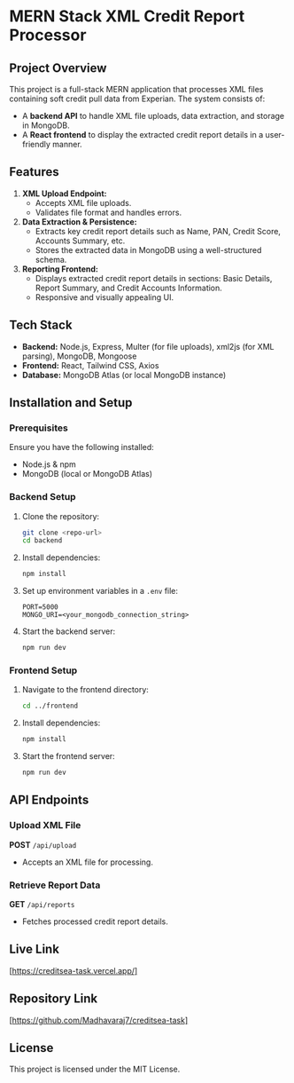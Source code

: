 # MERN Stack XML Credit Report Processor

## Project Overview
This project is a full-stack MERN application that processes XML files containing soft credit pull data from Experian. The system consists of:
- A **backend API** to handle XML file uploads, data extraction, and storage in MongoDB.
- A **React frontend** to display the extracted credit report details in a user-friendly manner.

## Features
1. **XML Upload Endpoint:**
   - Accepts XML file uploads.
   - Validates file format and handles errors.
2. **Data Extraction & Persistence:**
   - Extracts key credit report details such as Name, PAN, Credit Score, Accounts Summary, etc.
   - Stores the extracted data in MongoDB using a well-structured schema.
3. **Reporting Frontend:**
   - Displays extracted credit report details in sections: Basic Details, Report Summary, and Credit Accounts Information.
   - Responsive and visually appealing UI.

## Tech Stack
- **Backend:** Node.js, Express, Multer (for file uploads), xml2js (for XML parsing), MongoDB, Mongoose
- **Frontend:** React, Tailwind CSS, Axios
- **Database:** MongoDB Atlas (or local MongoDB instance)

## Installation and Setup

### Prerequisites
Ensure you have the following installed:
- Node.js & npm
- MongoDB (local or MongoDB Atlas)

### Backend Setup
1. Clone the repository:
   ```bash
   git clone <repo-url>
   cd backend
   ```
2. Install dependencies:
   ```bash
   npm install
   ```
3. Set up environment variables in a `.env` file:
   ```env
   PORT=5000
   MONGO_URI=<your_mongodb_connection_string>
   ```
4. Start the backend server:
   ```bash
   npm run dev
   ```

### Frontend Setup
1. Navigate to the frontend directory:
   ```bash
   cd ../frontend
   ```
2. Install dependencies:
   ```bash
   npm install
   ```
3. Start the frontend server:
   ```bash
   npm run dev
   ```

## API Endpoints

### Upload XML File
**POST** `/api/upload`
- Accepts an XML file for processing.

### Retrieve Report Data
**GET** `/api/reports`
- Fetches processed credit report details.



## Live Link
[https://creditsea-task.vercel.app/]

## Repository Link
[https://github.com/Madhavaraj7/creditsea-task]

## License
This project is licensed under the MIT License.

